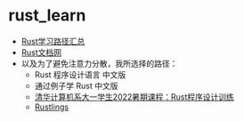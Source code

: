 # rust_learn

* [Rust学习路径汇总](https://github.com/rcore-os/rCore/wiki/study-resource-of-system-programming-in-RUST)
* [Rust文档网](https://www.rustwiki.org.cn/docs/)
* 以及为了避免注意力分散，我所选择的路径：
  * Rust 程序设计语言 中文版
  * 通过例子学 Rust 中文版
  * [清华计算机系大一学生2022暑期课程：Rust程序设计训练](https://lab.cs.tsinghua.edu.cn/rust/)
  * [Rustlings](https://github.com/LearningOS/rust-rustlings-zzrs123)